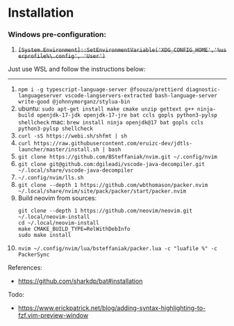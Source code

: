 # Installation

### Windows pre-configuration:

1. ~~`[System.Environment]::SetEnvironmentVariable('XDG_CONFIG_HOME','%userprofile%\.config', 'User')`~~

Just use WSL and follow the instructions below:

--------------------------------

1. `npm i -g typescript-language-server @fsouza/prettierd diagnostic-languageserver vscode-langservers-extracted bash-language-server write-good @johnnymorganz/stylua-bin`
1. ubuntu: `sudo apt-get install make cmake unzip gettext g++ ninja-build openjdk-17-jdk openjdk-17-jre bat ccls gopls python3-pylsp shellcheck` mac: `brew install ninja openjdk@17 bat gopls ccls python3-pylsp shellcheck`
1. `curl -sS https://webi.sh/shfmt | sh`
1. `curl https://raw.githubusercontent.com/eruizc-dev/jdtls-launcher/master/install.sh | bash`
1. `git clone https://github.com/BSteffaniak/nvim.git ~/.config/nvim`
1. `git clone git@github.com:dgileadi/vscode-java-decompiler.git ~/.local/share/vscode-java-decompiler`
1. `~/.config/nvim/lls.sh`
1. `git clone --depth 1 https://github.com/wbthomason/packer.nvim ~/.local/share/nvim/site/pack/packer/start/packer.nvim`
1. Build neovim from sources:
   ```
   git clone --depth 1 https://github.com/neovim/neovim.git ~/.local/neovim-install
   cd ~/.local/neovim-install
   make CMAKE_BUILD_TYPE=RelWithDebInfo
   sudo make install
   ```
1. `nvim ~/.config/nvim/lua/bsteffaniak/packer.lua -c "luafile %" -c PackerSync`

References:

 * https://github.com/sharkdp/bat#installation

Todo:

 * https://www.erickpatrick.net/blog/adding-syntax-highlighting-to-fzf.vim-preview-window
